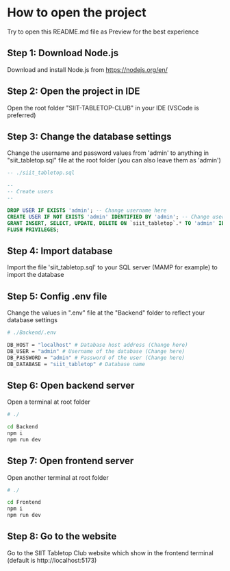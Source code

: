 # How to open the project
Try to open this README.md file as Preview for the best experience

## Step 1: Download Node.js
Download and install Node.js from https://nodejs.org/en/

## Step 2: Open the project in IDE
Open the root folder "SIIT-TABLETOP-CLUB" in your IDE (VSCode is preferred)

## Step 3: Change the database settings
Change the username and password values from 'admin' to anything in "siit_tabletop.sql" file at the root folder (you can also leave them as 'admin')

```sql
-- ./siit_tabletop.sql

--
-- Create users
--

DROP USER IF EXISTS 'admin'; -- Change username here
CREATE USER IF NOT EXISTS 'admin' IDENTIFIED BY 'admin'; -- Change username and password here
GRANT INSERT, SELECT, UPDATE, DELETE ON `siit_tabletop`.* TO 'admin' IDENTIFIED BY 'admin'; -- Change username and password here
FLUSH PRIVILEGES;
```
## Step 4: Import database
Import the file 'siit_tabletop.sql' to your SQL server (MAMP for example) to import the database

## Step 5: Config .env file
Change the values in ".env" file at the "Backend" folder to reflect your database settings

```bash
# ./Backend/.env

DB_HOST = "localhost" # Database host address (Change here)
DB_USER = "admin" # Username of the database (Change here)
DB_PASSWORD = "admin" # Password of the user (Change here)
DB_DATABASE = "siit_tabletop" # Database name
```

## Step 6: Open backend server
Open a terminal at root folder

```bash
# ./

cd Backend
npm i
npm run dev
```

## Step 7: Open frontend server
Open another terminal at root folder

```bash
# ./

cd Frontend
npm i
npm run dev
```

## Step 8: Go to the website
Go to the SIIT Tabletop Club website which show in the frontend terminal (default is http://localhost:5173)
